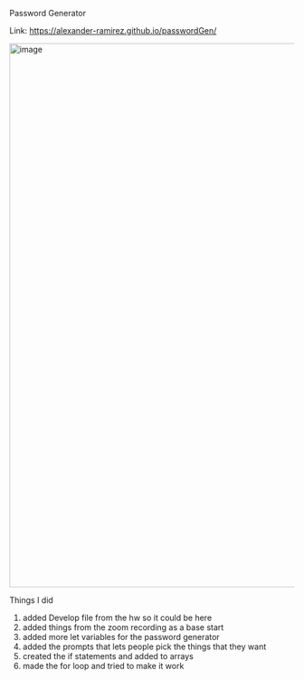 Password Generator

Link: https://alexander-ramirez.github.io/passwordGen/

<img width="960" alt="image" src="https://user-images.githubusercontent.com/93147019/148301798-af8875ce-3bce-43b6-83bc-6241c33bec73.png">

Things I did
1) added Develop file from the hw so it could be here
2) added things from the zoom recording as a base start
3) added more let variables for the password generator
4) added the prompts that lets people pick the things that they want
5) created the if statements and added to arrays
6) made the for loop and tried to make it work
